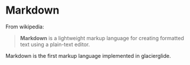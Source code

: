 # Markdown

From wikipedia:
> **Markdown** is a lightweight markup language for creating formatted text using a plain-text editor.

Markdown is the first markup language implemented in glacierglide.

